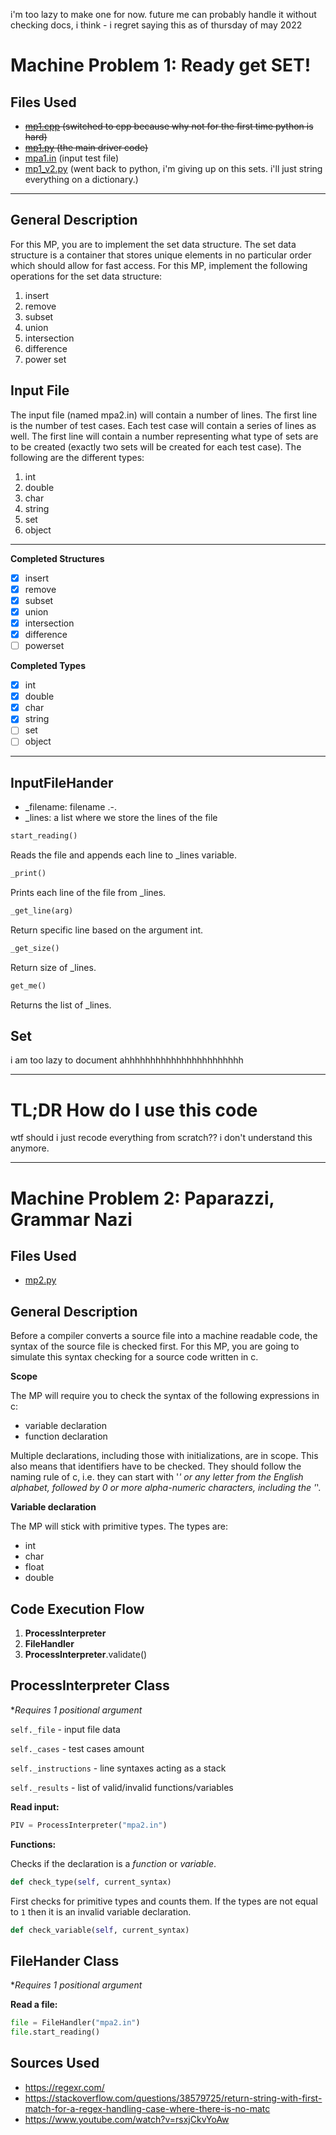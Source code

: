 i'm too lazy to make one for now. future me can probably handle it without checking docs, i think - i regret saying this as of thursday of may 2022


# Machine Problem 1: Ready get SET!

## Files Used

- ~~[mp1.cpp](https://github.com/KrulYuno/cmsc141_machine_problems/blob/master/mp1.cpp) (switched to cpp because why not for the first time python is hard)~~
- ~~[mp1.py](https://github.com/KrulYuno/cmsc141_machine_problems/blob/master/mp1.py) (the main driver code)~~
- [mpa1.in](https://github.com/KrulYuno/cmsc141_machine_problems/blob/master/mpa1.in) (input test file)
- [mp1_v2.py](https://github.com/KrulYuno/cmsc141_machine_problems/blob/master/mp1_v2.py) (went back to python, i'm giving up on this sets. i'll just string everything on a dictionary.)

---

## General Description

For this MP, you are to implement the set data structure.
The set data structure is a container that stores unique elements in no particular order which should
allow for fast access. For this MP, implement the following operations for the set data structure:
1. insert
2. remove
3. subset
4. union
5. intersection
6. difference
7. power set

## Input File

The input file (named mpa2.in) will contain a number of lines. The first line is the number of test
cases. Each test case will contain a series of lines as well. The first line will contain a number
representing what type of sets are to be created (exactly two sets will be created for each test case).
The following are the different types:
1. int
2. double
3. char
4. string
5. set
6. object


---

**Completed Structures**

- [x] insert
- [x] remove
- [x] subset
- [x] union
- [x] intersection
- [x] difference
- [ ] powerset

**Completed Types**

- [x] int
- [x] double
- [x] char
- [x] string
- [ ] set
- [ ] object

---

## InputFileHander
- _filename: filename .-.
- _lines: a list where we store the lines of the file

```python
start_reading()
```
Reads the file and appends each line to _lines variable.

```python
_print()
```
Prints each line of the file from _lines.

```python
_get_line(arg)
```
Return specific line based on the argument int.

```python
_get_size()
```
Return size of _lines.

```python
get_me()
```
Returns the list of _lines.


## Set
i am too lazy to document ahhhhhhhhhhhhhhhhhhhhhhh



---

# TL;DR How do I use this code

wtf should i just recode everything from scratch?? i don't understand this anymore.


----

# Machine Problem 2: Paparazzi, Grammar Nazi

## Files Used
- [mp2.py](https://github.com/KrulYuno/cmsc141_machine_problems/blob/master/mp2.py)

## General Description
Before a compiler converts a source file into a machine readable code, the syntax of the source file is checked first. For this MP, you are going to simulate this syntax checking for a source code written in c.

**Scope**

The MP will require you to check the syntax of the following expressions in c:
- variable declaration
- function declaration
  
Multiple declarations, including those with initializations, are in scope. This also means that identifiers have to be checked. They should follow the naming rule of c, i.e. they can start with '_' or any letter from the English alphabet, followed by 0 or more alpha-numeric characters, including the '_'.

**Variable declaration**

The MP will stick with primitive types. The types are:

- int
- char
- float
- double

## Code Execution Flow
1. **ProcessInterpreter**
2. **FileHandler**
3. **ProcessInterpreter**.validate()

## ProcessInterpreter Class
**Requires 1 positional argument*

`self._file` - input file data

`self._cases` - test cases amount

`self._instructions` - line syntaxes acting as a stack

`self._results` - list of valid/invalid functions/variables

**Read input:**
```python
PIV = ProcessInterpreter("mpa2.in")
```

**Functions:**

Checks if the declaration is a *function* or *variable*.
```python
def check_type(self, current_syntax)
```

First checks for primitive types and counts them. If the types are not equal to `1` then it is an invalid variable declaration.
```python
def check_variable(self, current_syntax)
```



## FileHander Class
**Requires 1 positional argument*

**Read a file:**
```python
file = FileHandler("mpa2.in")
file.start_reading()
```

## Sources Used
- https://regexr.com/
- https://stackoverflow.com/questions/38579725/return-string-with-first-match-for-a-regex-handling-case-where-there-is-no-matc
- https://www.youtube.com/watch?v=rsxjCkvYoAw